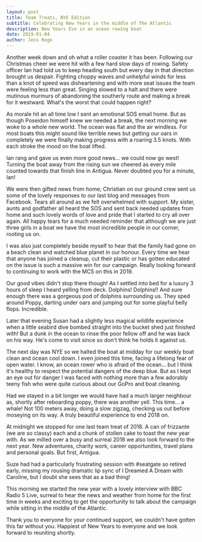```yaml
---
layout: post
title: Team Treats, NYE Edition
subtitle: Celebrating New Years in the middle of The Atlantic
description: New Years Eve in an ocean rowing boat
date: 2019-01-04
author: Jess Rego
---
```


Another week down and oh what a roller coaster it has been. Following our Christmas cheer we were hit with a few hard slow days of rowing. Safety officer Ian had told us to keep heading south but every day in that direction brought us despair. Fighting choppy waves and unhelpful winds for less than a knot of speed was disheartening and with more seat issues the team were feeling less than great. Singing slowed to a halt and there were mutinous murmurs of abandoning the southerly route and making a break for it westward. What's the worst that could happen right?

As morale hit an all time low I sent an emotional SOS email home. But as though Poseidon himself knew we needed a break, the next morning we woke to a whole new world. The ocean was flat and the air windless. For most boats this might sound like terrible news but getting our oars in completely we were finally making progress with a roaring 3.5 knots. With each stroke the mood on the boat lifted.

Ian rang and gave us even more good news... we could now go west! Turning the boat away from the rising sun we cheered as every mile counted towards that finish line in Antigua. Never doubted you for a minute, Ian!

We were then gifted news from home; Christian on our ground crew sent us some of the lovely responses to our last blog and messages from Facebook. Tears all around as we felt overwhelmed with support. My sister, aunts and godfather all heard the SOS and sent back needed updates from home and such lovely words of love and pride that I started to cry all over again. All happy tears for a much needed reminder that although we are just three girls in a boat we have the most incredible people in our corner, rooting us on.

I was also just completely beside myself to hear that the family had gone on a beach clean and watched blue planet in our honour. Every time we hear that anyone has joined a cleanup, cut their plastic or has gotten educated on the issue is such a massive win for our campaign. Really looking forward to continuing to work with the MCS on this in 2019.

Our good vibes didn't stop there though! As I settled into bed for a luxury 3 hours of sleep I heard yelling from deck. Dolphins! Dolphins!! And sure enough there was a gorgeous pod of dolphins surrounding us. They sped around Poppy, darting under oars and jumping out for some playful belly flops. Incredible.

Later that evening Susan had a slightly less magical wildlife experience when a little seabird dive bombed straight into the bucket shed just finished with! But a dunk in the ocean to rinse the poor fellow off and he was back on his way. He's come to visit since so don't think he holds it against us.

The next day was NYE so we halted the boat at midday for our weekly boat clean and ocean cool down. I even joined this time, facing a lifelong fear of open water. I know, an ocean rower who is afraid of the ocean... but I think it's healthy to respect the potential dangers of the deep blue. But as I kept an eye out for danger I was faced with nothing more than a few adorably teeny fish who were quite curious about our GoPro and boat cleaning.

Had we stayed in a bit longer we would have had a much larger neighbour as, shortly after reboarding poppy, there was another yell. This time... a whale! Not 100 meters away, doing a slow zigzag, checking us out before moseying on its way. A truly beautiful experience to end 2018 on.

At midnight we stopped for one last team treat of 2018. A can of frizzante (we are so classy) each and a chunk of stollen cake to toast the new year with. As we milled over a busy and surreal 2018 we also look forward to the next year. New adventures, charity work, career opportunities, travel plans and personal goals. But first, Antigua.

Suze had had a particularly frustrating session with #seatgate so retired early, missing my rousing dramatic lip sync of I Dreamed A Dream with Caroline, but I doubt she sees that as a bad thing!

This morning we started the new year with a lovely interview with BBC Radio 5 Live, surreal to hear the news and weather from home for the first time in weeks and exciting to get the opportunity to talk about the campaign while sitting in the middle of the Atlantic.

Thank you to everyone for your continued support, we couldn't have gotten this far without you. Happiest of New Years to everyone and we look forward to reuniting shortly.
